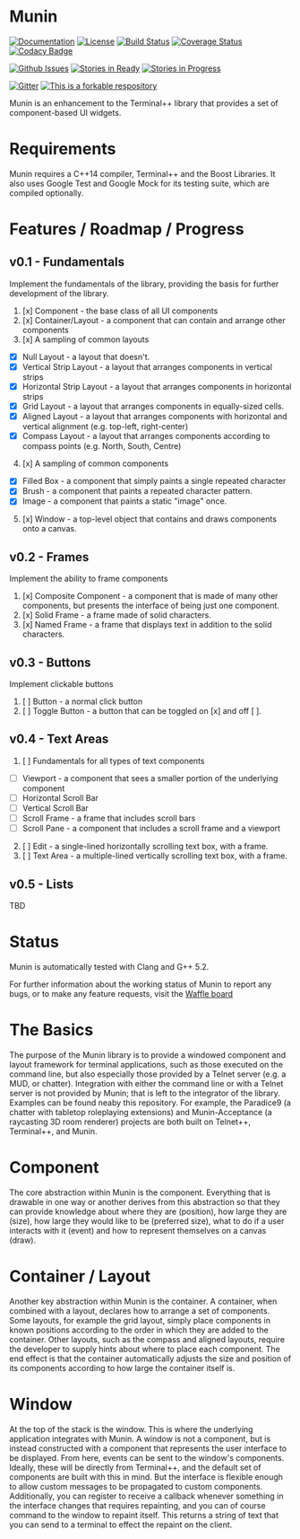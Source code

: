 # Munin

[![Documentation](https://codedocs.xyz/KazDragon/munin.svg)](https://codedocs.xyz/KazDragon/munin/)
[![License](https://img.shields.io/github/license/KazDragon/munin.svg)](https://en.wikipedia.org/wiki/MIT_License)
[![Build Status](https://travis-ci.org/KazDragon/munin.svg?branch=master)](https://travis-ci.org/KazDragon/munin)
[![Coverage Status](https://coveralls.io/repos/github/KazDragon/munin/badge.svg?branch=master)](https://coveralls.io/github/KazDragon/munin?branch=master)
[![Codacy Badge](https://api.codacy.com/project/badge/Grade/cbf22a847dc040b1a9dee8be3eda00d3)](https://www.codacy.com/app/KazDragon/munin?utm_source=github.com&amp;utm_medium=referral&amp;utm_content=KazDragon/munin&amp;utm_campaign=Badge_Grade)

[![Github Issues](https://img.shields.io/github/issues/KazDragon/munin.svg)](https://github.com/KazDragon/munin/issues)
[![Stories in Ready](https://badge.waffle.io/KazDragon/munin.png?label=ready&title=Stories%20In%20Ready)](https://waffle.io/KazDragon/munin)
[![Stories in Progress](https://badge.waffle.io/KazDragon/munin.png?label=in%20progress&title=Stories%20In%20Progress)](https://waffle.io/KazDragon/munin)

[![Gitter](https://badges.gitter.im/KazDragon/munin.svg)](https://gitter.im/KazDragon/munin?utm_source=badge&utm_medium=badge&utm_campaign=pr-badge)
[![This is a forkable respository](https://img.shields.io/badge/forkable-yes-brightgreen.svg)](https://basicallydan.github.io/forkability/?u=KazDragon&r=munin)

Munin is an enhancement to the Terminal++ library that provides a set of component-based UI widgets.

# Requirements

Munin requires a C++14 compiler, Terminal++ and the Boost Libraries.  It also uses Google Test and Google Mock for its testing suite, which are compiled optionally.

# Features / Roadmap / Progress

## v0.1 - Fundamentals
Implement the fundamentals of the library, providing the basis for further development of the library.
1. [x] Component - the base class of all UI components
2. [x] Container/Layout - a component that can contain and arrange other components
3. [x] A sampling of common layouts 
 * [x] Null Layout - a layout that doesn't.
 * [x] Vertical Strip Layout - a layout that arranges components in vertical strips
 * [x] Horizontal Strip Layout - a layout that arranges components in horizontal strips
 * [x] Grid Layout - a layout that arranges components in equally-sized cells.
 * [x] Aligned Layout - a layout that arranges components with horizontal and vertical alignment (e.g. top-left, right-center)
 * [x] Compass Layout - a layout that arranges components according to compass points (e.g. North, South, Centre)
4. [x] A sampling of common components
 * [x] Filled Box - a component that simply paints a single repeated character
 * [x] Brush - a component that paints a repeated character pattern.
 * [x] Image - a component that paints a static "image" once.
5. [x] Window - a top-level object that contains and draws components onto a canvas.

 ## v0.2 - Frames
 Implement the ability to frame components
 1. [x] Composite Component - a component that is made of many other components, but presents the interface of being just one component.
 2. [x] Solid Frame - a frame made of solid characters.
 3. [x] Named Frame - a frame that displays text in addition to the solid characters.
 
 ## v0.3 - Buttons
 Implement clickable buttons
 1. [ ] Button - a normal click button
 2. [ ] Toggle Button - a button that can be toggled on [x] and off [ ].
 
 ## v0.4 - Text Areas
 1. [ ] Fundamentals for all types of text components
  * [ ] Viewport - a component that sees a smaller portion of the underlying component
  * [ ] Horizontal Scroll Bar
  * [ ] Vertical Scroll Bar
  * [ ] Scroll Frame - a frame that includes scroll bars
  * [ ] Scroll Pane - a component that includes a scroll frame and a viewport
 2. [ ] Edit - a single-lined horizontally scrolling text box, with a frame.
 3. [ ] Text Area - a multiple-lined vertically scrolling text box, with a frame.
 
 ## v0.5 - Lists
 TBD


# Status

Munin is automatically tested with Clang and G++ 5.2.

For further information about the working status of Munin to report any bugs, or to make any feature requests, visit the [Waffle board](https://waffle.io/KazDragon/munin)

# The Basics

The purpose of the Munin library is to provide a windowed component and layout framework for terminal applications, such as those executed on the command line, but also especially those provided by a Telnet server (e.g. a MUD, or chatter).  Integration with either the command line or with a Telnet server is not provided by Munin; that is left to the integrator of the library.  Examples can be found neaby this repository.  For example, the Paradice9 (a chatter with tabletop roleplaying extensions) and Munin-Acceptance (a raycasting 3D room renderer) projects are both built on Telnet++, Terminal++, and Munin.

# Component

The core abstraction within Munin is the component.  Everything that is drawable in one way or another derives from this abstraction so that they can provide knowledge about where they are (position), how large they are (size), how large they would like to be (preferred size), what to do if a user interacts with it (event) and how to represent themselves on a canvas (draw).

# Container / Layout

Another key abstraction within Munin is the container.  A container, when combined with a layout, declares how to arrange a set of components.  Some layouts, for example the grid layout, simply place components in known positions according to the order in which they are added to the container.  Other layouts, such as the compass and aligned layouts, require the developer to supply hints about where to place each component.  The end effect is that the container automatically adjusts the size and position of its components according to how large the container itself is.

# Window

At the top of the stack is the window.  This is where the underlying application integrates with Munin.  A window is not a component, but is instead constructed with a component that represents the user interface to be displayed.  From here, events can be sent to the window's components.  Ideally, these will be directly from Terminal++, and the default set of components are built with this in mind.  But the interface is flexible enough to allow custom messages to be propagated to custom components.  Additionally, you can register to receive a callback whenever something in the interface changes that requires repainting, and you can of course command to the window to repaint itself.  This returns a string of text that you can send to a terminal to effect the repaint on the client.


